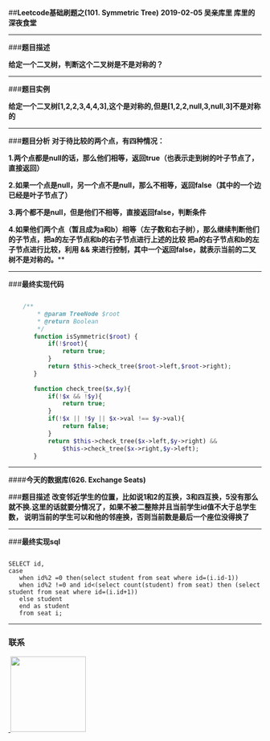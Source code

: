 
##**Leetcode基础刷题之(101. Symmetric Tree)**
**2019-02-05 吴亲库里 库里的深夜食堂**
****
###**题目描述**

**给定一个二叉树，判断这个二叉树是不是对称的？**
****
###**题目实例**

**给定一个二叉树[1,2,2,3,4,4,3],这个是对称的,但是[1,2,2,null,3,null,3]不是对称的**
****
###**题目分析**
**对于待比较的两个点，有四种情况：**
  
  **1.两个点都是null的话，那么他们相等，返回true（也表示走到树的叶子节点了，直接返回）**
 
  **2.如果一个点是null，另一个点不是null，那么不相等，返回false（其中的一个边已经是叶子节点了）**
  
  **3.两个都不是null，但是他们不相等，直接返回false，判断条件**
  
  **4.如果他们两个点（暂且成为a和b）相等（左子数和右子树），那么继续判断他们的子节点，把a的左子节点和b的右子节点进行上述的比较 把a的右子节点和b的左子节点进行比较，利用 && 来进行控制，其中一个返回false，就表示当前的二叉树不是对称的。****
****

###**最终实现代码**

```php

    /**
        * @param TreeNode $root
        * @return Boolean
        */
       function isSymmetric($root) {
           if(!$root){
               return true;
           }
           return $this->check_tree($root->left,$root->right);
       }
       
       function check_tree($x,$y){
           if(!$x && !$y){
               return true;
           }
           if(!$x || !$y || $x->val !== $y->val){
               return false;
           }
           return $this->check_tree($x->left,$y->right) &&
               $this->check_tree($x->right,$y->left);
       }
```
  ****
####**今天的数据库(626. Exchange Seats)**

###**题目描述**
**改变邻近学生的位置，比如说1和2的互换，3和四互换，5没有那么就不换.这里的话就要分情况了，如果不被二整除并且当前学生id值不大于总学生数，
说明当前的学生可以和他的邻座换，否则当前数是最后一个座位没得换了**
****
###**最终实现sql**
```mysql

SELECT id,
case 
   when id%2 =0 then(select student from seat where id=(i.id-1))
   when id%2 !=0 and id<(select count(student) from seat) then (select student from seat where id=(i.id+1))
   else student
   end as student 
   from seat i;
```
****
### 联系

<a href="https://github.com/wuqinqiang/">
​    <img src="https://github.com/wuqinqiang/Lettcode-php/blob/master/qrcode_for_gh_c194f9d4cdb1_430.jpg" width="150px" height="150px">
</a> 